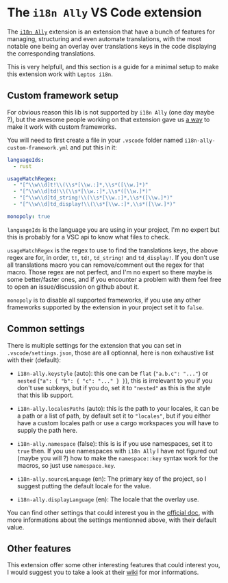 # The `i18n Ally` VS Code extension

The [`i18n Ally`](https://marketplace.visualstudio.com/items?itemName=lokalise.i18n-ally) extension is an extension
that have a bunch of features for managing, structuring and even automate translations, with the most notable one being an overlay over translations keys
in the code displaying the corresponding translations.

This is very helpfull, and this section is a guide for a minimal setup to make this extension work with `Leptos i18n`.

## Custom framework setup

For obvious reason this lib is not supported by `i18n Ally` (one day maybe ?), but the awesome people working on that extension
gave us [a way](https://github.com/lokalise/i18n-ally/wiki/Custom-Framework) to make it work with custom frameworks.

You will need to first create a file in your `.vscode` folder named `i18n-ally-custom-framework.yml` and put this in it:

```yaml
languageIds:
  - rust

usageMatchRegex:
  - "[^\\w\\d]t!\\(\\s*[\\w.:]*,\\s*([\\w.]*)"
  - "[^\\w\\d]td!\\(\\s*[\\w.:]*,\\s*([\\w.]*)"
  - "[^\\w\\d]td_string!\\(\\s*[\\w.:]*,\\s*([\\w.]*)"
  - "[^\\w\\d]td_display!\\(\\s*[\\w.:]*,\\s*([\\w.]*)"

monopoly: true
```

`languageIds` is the language you are using in your project, I'm no expert but this is probably for a VSC api to know what files to check.

`usageMatchRegex` is the regex to use to find the translations keys, the above regex are for, in order, `t!`, `td!`, `td_string!` and `td_display!`. If you don't use all translations macro you can remove/comment out the regex for that macro. Those regex are not perfect, and I'm no expert so there maybe is some better/faster ones, and if you encounter a problem with them feel free to open an issue/discussion on github about it.

`monopoly` is to disable all supported frameworks, if you use any other frameworks supported by the extension in your project set it to `false`.

## Common settings

There is multiple settings for the extension that you can set in `.vscode/settings.json`, those are all optionnal, here is non exhaustive list with their (default):

- `i18n-ally.keystyle` (auto): this one can be `flat` (`"a.b.c": "..."`) or `nested` (`"a": { "b": { "c": "..." } }`), this is irrelevant to you if you don't use subkeys, but if you do, set it to `"nested"` as this is the style that this lib support.

- `i18n-ally.localesPaths` (auto): this is the path to your locales, it can be a path or a list of path, by default set it to `"locales"`, but if you either have a custom locales path or use a cargo workspaces you will have to supply the path here.

- `i18n-ally.namespace` (false): this is is if you use namespaces, set it to `true` then. If you use namespaces with `i18n Ally` I have not figured out (maybe you will ?) how to make the `namespace::key` syntax work for the macros, so just use `namespace.key`.

- `i18n-ally.sourceLanguage` (en): The primary key of the project, so I suggest putting the default locale for the value.

- `i18n-ally.displayLanguage` (en): The locale that the overlay use.

You can find other settings that could interest you in the [official doc](https://github.com/lokalise/i18n-ally/wiki/Configurations), with more informations about the settings mentionned above, with their default value.

## Other features

This extension offer some other interesting features that could interest you, I would suggest you to take a look at their [wiki](https://github.com/lokalise/i18n-ally/wiki) for mor informations.
